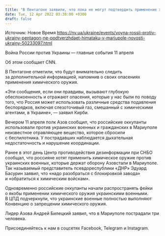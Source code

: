 ```yaml
---
title: "В Пентагоне заявили, что пока не могут подтвердить применение химического оружия"
date: Tue, 12 Apr 2022 03:38:00 +0300
draft: false
---
```

Источник: Новое Время https://nv.ua/ukraine/events/voyna-rossii-protiv-ukrainy-pentagon-ne-podtverzhdaet-himataku-v-mariupole-novosti-ukrainy-50233097.html


Война России против Украины — главные события 11 апреля

 Об этом сообщает CNN.

В Пентагоне отметили, что будут внимательно следить за дополнительной информацией, напомнив о своих опасениях применения химического оружия.

«Эти сообщения, если они правдивы, вызывают глубокую обеспокоенность и отражают опасения, которые у нас были по поводу того, что Россия может использовать различные средства подавления беспорядков, включая слезоточивый газ, смешанный с химическими агентами, в Украине», — заявил Кирби.

Вечером 11 апреля полк Азов сообщил, что российские оккупанты использовали против украинских военных и гражданских в Мариуполе неизвестное отравляющее вещество, которое сбросили с беспилотника. У пострадавших наблюдается дыхательная недостаточность и нарушение координации.

Ранее в этот день Центр противодействия дезинформации при СНБО сообщал, что россияне хотят применить химическое оружие против украинских военных, которые держат оборону Азовстали в Мариуполе. Так называемый представитель псевдореспублики «ДНР» Эдуард Басурин заявил, что «надо разобраться с блокировкой завода» и «обратиться к химическим войскам».

Одновременно российские оккупанты начали распространять фейки о якобы применении химического оружия украинскими военными. В ЦПД подчеркнули, что украинские военные полностью выполняют Конвенцию о запрещении химического оружия.

Лидер Азова Андрей Билецкий заявил, что в Мариуполе пострадали три человека.

Присоединяйтесь к нам в соцсетях Facebook, Telegram и Instagram.
